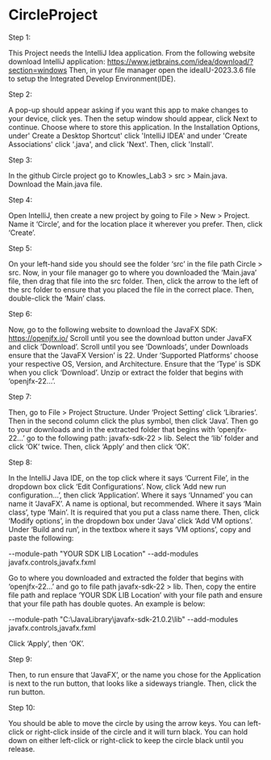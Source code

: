 # CircleProject

Step 1:

This Project needs the IntelliJ Idea application.
From the following website download IntelliJ application: https://www.jetbrains.com/idea/download/?section=windows
Then, in your file manager open the ideaIU-2023.3.6 file to setup the Integrated Develop Environment(IDE).


Step 2:

A pop-up should appear asking if you want this app to make changes to your device, click yes.
Then the setup window should appear, click Next to continue. Choose where to store this application.
In the Installation Options, under' Create a Desktop Shortcut' click 'IntelliJ IDEA' and under 'Create Associations' click '.java', and click 'Next'.
Then, click 'Install'.


Step 3:

In the github Circle project go to Knowles_Lab3 > src > Main.java.
Download the Main.java file.


Step 4:

Open IntelliJ, then create a new project by going to File > New > Project.
Name it ‘Circle’, and  for the location place it wherever you prefer.
Then, click ‘Create’.


Step 5:

On your left-hand side you should see the folder ‘src’ in the file path Circle > src. Now, in your file manager go to where you downloaded the ‘Main.java’ file, then drag that file into the src folder. Then, click the arrow to the left of the src folder to ensure that you placed the file in the correct place. Then, double-click the ‘Main’ class.


Step 6:

Now, go to the following website to download the JavaFX SDK: https://openjfx.io/
Scroll until you see the download button under JavaFX and click ‘Download’.
Scroll until you see ‘Downloads’, under Downloads ensure that the ‘JavaFX Version’ is 22.
Under ‘Supported Platforms’ choose your respective OS, Version, and Architecture. 
Ensure that the ‘Type’ is SDK when you click ‘Download’.
Unzip or extract the folder that begins with ‘openjfx-22…’.


Step 7:

Then, go to File > Project Structure.
Under ‘Project Setting’ click ‘Libraries’. 
Then in the second column click the plus symbol, then click ‘Java’.
Then go to your downloads and in the extracted folder that begins with ‘openjfx-22…’ 
go to the following path: javafx-sdk-22 > lib. Select the ‘lib’ folder and click ‘OK’ twice. Then, click ‘Apply’ and then click ‘OK’.


Step 8:

In the IntelliJ Java IDE, on the top click where it says ‘Current File’, in the dropdown box click ‘Edit Configurations’.
Now, click ‘Add new run configuration…’, then click ‘Application’.
Where it says ‘Unnamed’ you can name it ‘JavaFX’. A name is optional, but recommended.
Where it says ‘Main class’, type ‘Main’.  It is required that you put a class name there.
Then, click ‘Modify options’, in the dropdown box under ‘Java’ click ‘Add VM options’.
Under ‘Build and run’, in the textbox where it says ‘VM options’, copy and paste the following:

--module-path
"YOUR SDK LIB Location"
--add-modules
javafx.controls,javafx.fxml

Go to where you downloaded and extracted the folder that begins with ‘openjfx-22…’ and go to file path javafx-sdk-22 > lib. Then, copy the entire file path and replace ‘YOUR SDK LIB Location’ with your file path and ensure that your file path has double quotes. An example is below:

--module-path
"C:\JavaLibrary\javafx-sdk-21.0.2\lib"
--add-modules
javafx.controls,javafx.fxml


Click ‘Apply’, then ‘OK’.


Step 9:

Then, to run ensure that ‘JavaFX’, or the name you chose for the Application is next to the run button, that looks like a sideways triangle.
Then, click the run button.


Step 10:

You should be able to move the circle by using the arrow keys.
You can left-click or right-click inside of the circle and it will turn black. You can hold down on either left-click or right-click to keep the circle black until you release.

